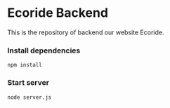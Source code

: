 # Ecoride Backend
This is the repository of backend our website Ecoride.

### Install dependencies 
```
npm install
```
### Start server
```
node server.js
```
